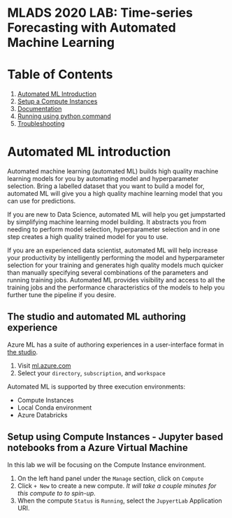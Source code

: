 # MLADS 2020 LAB: Time-series Forecasting with Automated Machine Learning

# Table of Contents
1. [Automated ML Introduction](#introduction)
1. [Setup a Compute Instances](#jupyter)
1. [Documentation](#documentation)
1. [Running using python command](#pythoncommand)
1. [Troubleshooting](#troubleshooting)

<a name="introduction"></a>
# Automated ML introduction
Automated machine learning (automated ML) builds high quality machine learning models for you by automating model and hyperparameter selection. Bring a labelled dataset that you want to build a model for, automated ML will give you a high quality machine learning model that you can use for predictions.

If you are new to Data Science, automated ML will help you get jumpstarted by simplifying machine learning model building. It abstracts you from needing to perform model selection, hyperparameter selection and in one step creates a high quality trained model for you to use.

If you are an experienced data scientist, automated ML will help increase your productivity by intelligently performing the model and hyperparameter selection for your training and generates high quality models much quicker than manually specifying several combinations of the parameters and running training jobs. Automated ML provides visibility and access to all the training jobs and the performance characteristics of the models to help you further tune the pipeline if you desire.

## The studio and automated ML authoring experience
Azure ML has a suite of authoring experiences in a user-interface format in [the studio](https://ml.azure.com). 

1. Visit [ml.azure.com](https://ml.azure.com)
2. Select your `directory`, `subscription`, and `workspace`

Automated ML is supported by three execution environments:
* Compute Instances
* Local Conda environment
* Azure Databricks 

## Setup using Compute Instances - Jupyter based notebooks from a Azure Virtual Machine
In this lab we will be focusing on the Compute Instance environment.

1. On the left hand panel under the `Manage` section, click on `Compute`
2. Click `+ New` to create a new compute. *It will take a couple minutes for this compute to to spin-up.*
3. When the compute `Status` is `Running`, select the `JupyertLab` Application URI.
